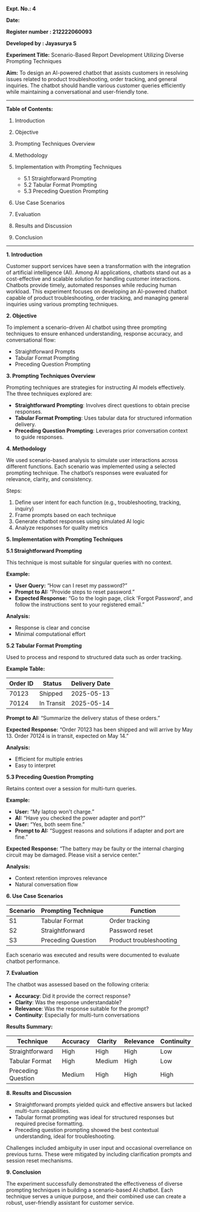 **Expt. No.: 4**
 
**Date:**

**Register number : 212222060093**

**Developed by : Jayasurya S**

**Experiment Title:** Scenario-Based Report Development Utilizing Diverse Prompting Techniques

**Aim:** To design an AI-powered chatbot that assists customers in resolving issues related to product troubleshooting, order tracking, and general inquiries. The chatbot should handle various customer queries efficiently while maintaining a conversational and user-friendly tone.

---

**Table of Contents:**

1. Introduction
2. Objective
3. Prompting Techniques Overview
4. Methodology
5. Implementation with Prompting Techniques

   * 5.1 Straightforward Prompting
   * 5.2 Tabular Format Prompting
   * 5.3 Preceding Question Prompting
6. Use Case Scenarios
7. Evaluation
8. Results and Discussion
9. Conclusion

---

**1. Introduction**

Customer support services have seen a transformation with the integration of artificial intelligence (AI). Among AI applications, chatbots stand out as a cost-effective and scalable solution for handling customer interactions. Chatbots provide timely, automated responses while reducing human workload. This experiment focuses on developing an AI-powered chatbot capable of product troubleshooting, order tracking, and managing general inquiries using various prompting techniques.

**2. Objective**

To implement a scenario-driven AI chatbot using three prompting techniques to ensure enhanced understanding, response accuracy, and conversational flow:

* Straightforward Prompts
* Tabular Format Prompting
* Preceding Question Prompting

**3. Prompting Techniques Overview**

Prompting techniques are strategies for instructing AI models effectively. The three techniques explored are:

* **Straightforward Prompting**: Involves direct questions to obtain precise responses.
* **Tabular Format Prompting**: Uses tabular data for structured information delivery.
* **Preceding Question Prompting**: Leverages prior conversation context to guide responses.

**4. Methodology**

We used scenario-based analysis to simulate user interactions across different functions. Each scenario was implemented using a selected prompting technique. The chatbot’s responses were evaluated for relevance, clarity, and consistency.

Steps:

1. Define user intent for each function (e.g., troubleshooting, tracking, inquiry)
2. Frame prompts based on each technique
3. Generate chatbot responses using simulated AI logic
4. Analyze responses for quality metrics

**5. Implementation with Prompting Techniques**

**5.1 Straightforward Prompting**

This technique is most suitable for singular queries with no context.

**Example:**

* **User Query:** “How can I reset my password?”
* **Prompt to AI:** “Provide steps to reset password.”
* **Expected Response:** “Go to the login page, click 'Forgot Password', and follow the instructions sent to your registered email.”

**Analysis:**

* Response is clear and concise
* Minimal computational effort

**5.2 Tabular Format Prompting**

Used to process and respond to structured data such as order tracking.

**Example Table:**

| Order ID | Status     | Delivery Date |
| -------- | ---------- | ------------- |
| 70123    | Shipped    | 2025-05-13    |
| 70124    | In Transit | 2025-05-14    |

**Prompt to AI:** “Summarize the delivery status of these orders.”

**Expected Response:** “Order 70123 has been shipped and will arrive by May 13. Order 70124 is in transit, expected on May 14.”

**Analysis:**

* Efficient for multiple entries
* Easy to interpret

**5.3 Preceding Question Prompting**

Retains context over a session for multi-turn queries.

**Example:**

* **User:** “My laptop won't charge.”
* **AI:** “Have you checked the power adapter and port?”
* **User:** “Yes, both seem fine.”
* **Prompt to AI:** “Suggest reasons and solutions if adapter and port are fine.”

**Expected Response:** “The battery may be faulty or the internal charging circuit may be damaged. Please visit a service center.”

**Analysis:**

* Context retention improves relevance
* Natural conversation flow

**6. Use Case Scenarios**

| Scenario | Prompting Technique | Function                |
| -------- | ------------------- | ----------------------- |
| S1       | Tabular Format      | Order tracking          |
| S2       | Straightforward     | Password reset          |
| S3       | Preceding Question  | Product troubleshooting |

Each scenario was executed and results were documented to evaluate chatbot performance.

**7. Evaluation**

The chatbot was assessed based on the following criteria:

* **Accuracy**: Did it provide the correct response?
* **Clarity**: Was the response understandable?
* **Relevance**: Was the response suitable for the prompt?
* **Continuity**: Especially for multi-turn conversations

**Results Summary:**

| Technique          | Accuracy | Clarity | Relevance | Continuity |
| ------------------ | -------- | ------- | --------- | ---------- |
| Straightforward    | High     | High    | High      | Low        |
| Tabular Format     | High     | Medium  | High      | Low        |
| Preceding Question | Medium   | High    | High      | High       |

**8. Results and Discussion**

* Straightforward prompts yielded quick and effective answers but lacked multi-turn capabilities.
* Tabular format prompting was ideal for structured responses but required precise formatting.
* Preceding question prompting showed the best contextual understanding, ideal for troubleshooting.

Challenges included ambiguity in user input and occasional overreliance on previous turns. These were mitigated by including clarification prompts and session reset mechanisms.

**9. Conclusion**

The experiment successfully demonstrated the effectiveness of diverse prompting techniques in building a scenario-based AI chatbot. Each technique serves a unique purpose, and their combined use can create a robust, user-friendly assistant for customer service.

